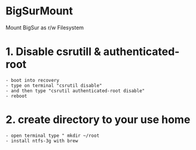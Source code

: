 # BigSurMount
Mount BigSur as r/w Filesystem

# 1. Disable csrutill & authenticated-root
    - boot into recovery
    - type on terminal "csrutil disable"
    - and then type "csrutil authenticated-root disable"
    - reboot
    
# 2. create directory to your use home
    - open terminal type " mkdir ~/root
    - install ntfs-3g with brew
   
